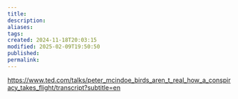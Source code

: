 ```yaml
---
title: 
description: 
aliases: 
tags: 
created: 2024-11-18T20:03:15
modified: 2025-02-09T19:50:50
published: 
permalink: 
---
```



https://www.ted.com/talks/peter_mcindoe_birds_aren_t_real_how_a_conspiracy_takes_flight/transcript?subtitle=en
